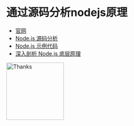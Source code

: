 # 通过源码分析nodejs原理<br/>

* [官网](https://theanarkh.github.io/understand-nodejs)<br/>
* [Node.js 源码分析](https://www.zhihu.com/column/c_1094251741922619392)<br/>
* [Node.js 示例代码](https://github.com/theanarkh/nodejs-code.git)<br/>
* [深入剖析 Node.js 底层原理](https://juejin.cn/book/7171733571638738952)<br/>

<img title="Thanks" alt="Thanks" width="150" height="150" src="https://user-images.githubusercontent.com/21155906/226823317-fadaf5fa-8f32-423f-90a1-dee8aa5c889f.png">
